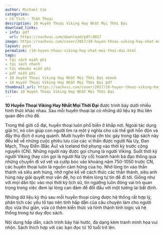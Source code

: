 ```yaml
---
author: Michael Cox
categories:
- Cổ Tích - Thần Thoại
description: 10 Huyền Thoại Viking Hay Nhất Mọi Thời Đại
download_links:
- info: pdf
  url: https://sachvui.com/download/pdf/4817
image: https://sachvui.com/cover/2017/10-huyen-thoai-viking-hay-nhat-moi-thoi-dai.jpg
layout: post
permalink: /10-huyen-thoai-viking-hay-nhat-moi-thoi-dai.html
tags:
- tải sách miễn phí
- tải sách nhanh
- tải ebooks miễn phí
- pdf miễn phí
- 10 Huyền Thoại Viking Hay Nhất Mọi Thời Đại ebook
- 10 Huyền Thoại Viking Hay Nhất Mọi Thời Đại pdf
thumbnail_url: https://sachvui.com/cover/2017/10-huyen-thoai-viking-hay-nhat-moi-thoi-dai.jpg
title: 10 Huyền Thoại Viking Hay Nhất Mọi Thời Đại
---
```


 <div class="item-desc text-justify"> <p><strong>10 Huyền Thoại Viking Hay Nhất Mọi Thời Đại </strong>được trình bày dưới nhiều hình thức khác nhau. Sau mỗi huyền thoại lại có những dữ liệu kỳ thú liên quan đến chủ đề.</p><p>Trong thế giới cổ đại, huyền thoại luôn phổ biến ở khắp nơi. Ngoài tác dụng giải trí, nó còn giúp con người tìm ra một ý nghĩa cho cái thế giới hỗn độn và đầy thù địch ở xung quanh. Mười huyền thoại rởn tóc gáy trong tập sách này đều kể về những cuộc phiêu lưu của các vị thần được người Na Uy, Đan Mạch, Thụy Điển (Bắc Âu) và Iceland thờ phụng vào thời kỳ trước công nguyên (CN). Những người này được gọi chung là người Viking. Suốt thời kỳ người Viking (hay còn gọi là người Na Uy cổ) hoành hành bá đạo thông qua những chuyến đi vơ vét và cướp bóc vào khoảng năm 750-1050 trước CN, các huyền thoại luôn là nguồn cảm hứng của họ. Nhờ lòng tin vào thần thánh và siêu anh hùng, nhờ nghe kể về cách thức các thần thánh, siêu anh hùng này giải quyết mọi vấn đề, họ có thêm lòng tự tin để đi tới. Giống như với mọi dân tộc vào mọi thời kỳ lịch sử, tín ngưỡng luôn đóng vai trò quan trọng trong việc đem lại lòng can đảm để đối đầu với một tương lai bất định.</p><p>Những dữ liệu kỳ thú sau mỗi huyền thoại cũng được hệ thống rất hợp lý, phân tích các yếu tố tạo nên tính hấp dẫn của câu chuyện làm cho người đọc vừa thư giãn, vừa có thêm kiến thức và hình thành tính logic và hệ thống trong tư duy đọc sách.</p><p>Nội dung hấp dẫn, cách trình bày hài hước, đa dạng kèm tranh minh họa vui nhộn. Sách thích hợp với các bạn đọc từ 10 tuổi trở lên.</p> </div>